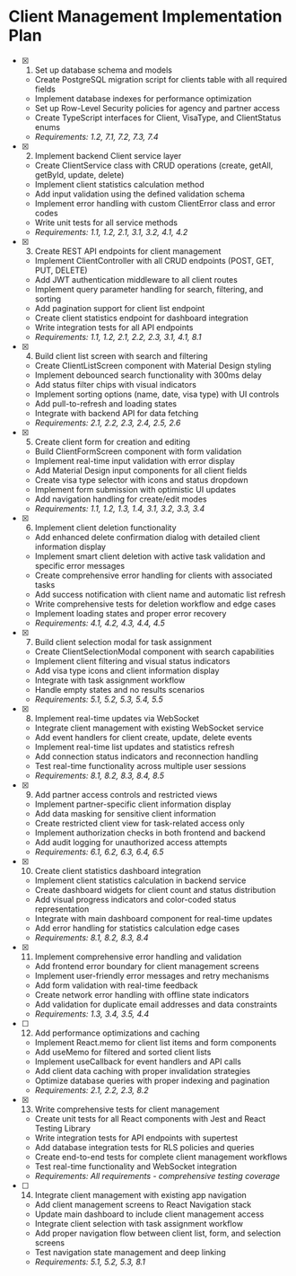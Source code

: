 # Client Management Implementation Plan

- [x] 1. Set up database schema and models
  - Create PostgreSQL migration script for clients table with all required fields
  - Implement database indexes for performance optimization
  - Set up Row-Level Security policies for agency and partner access
  - Create TypeScript interfaces for Client, VisaType, and ClientStatus enums
  - _Requirements: 1.2, 7.1, 7.2, 7.3, 7.4_

- [x] 2. Implement backend Client service layer
  - Create ClientService class with CRUD operations (create, getAll, getById, update, delete)
  - Implement client statistics calculation method
  - Add input validation using the defined validation schema
  - Implement error handling with custom ClientError class and error codes
  - Write unit tests for all service methods
  - _Requirements: 1.1, 1.2, 2.1, 3.1, 3.2, 4.1, 4.2_

- [x] 3. Create REST API endpoints for client management
  - Implement ClientController with all CRUD endpoints (POST, GET, PUT, DELETE)
  - Add JWT authentication middleware to all client routes
  - Implement query parameter handling for search, filtering, and sorting
  - Add pagination support for client list endpoint
  - Create client statistics endpoint for dashboard integration
  - Write integration tests for all API endpoints
  - _Requirements: 1.1, 1.2, 2.1, 2.2, 2.3, 3.1, 4.1, 8.1_

- [x] 4. Build client list screen with search and filtering
  - Create ClientListScreen component with Material Design styling
  - Implement debounced search functionality with 300ms delay
  - Add status filter chips with visual indicators
  - Implement sorting options (name, date, visa type) with UI controls
  - Add pull-to-refresh and loading states
  - Integrate with backend API for data fetching
  - _Requirements: 2.1, 2.2, 2.3, 2.4, 2.5, 2.6_

- [x] 5. Create client form for creation and editing
  - Build ClientFormScreen component with form validation
  - Implement real-time input validation with error display
  - Add Material Design input components for all client fields
  - Create visa type selector with icons and status dropdown
  - Implement form submission with optimistic UI updates
  - Add navigation handling for create/edit modes
  - _Requirements: 1.1, 1.2, 1.3, 1.4, 3.1, 3.2, 3.3, 3.4_

- [x] 6. Implement client deletion functionality
  - Add enhanced delete confirmation dialog with detailed client information display
  - Implement smart client deletion with active task validation and specific error messages
  - Create comprehensive error handling for clients with associated tasks
  - Add success notification with client name and automatic list refresh
  - Write comprehensive tests for deletion workflow and edge cases
  - Implement loading states and proper error recovery
  - _Requirements: 4.1, 4.2, 4.3, 4.4, 4.5_

- [x] 7. Build client selection modal for task assignment
  - Create ClientSelectionModal component with search capabilities
  - Implement client filtering and visual status indicators
  - Add visa type icons and client information display
  - Integrate with task assignment workflow
  - Handle empty states and no results scenarios
  - _Requirements: 5.1, 5.2, 5.3, 5.4, 5.5_

- [x] 8. Implement real-time updates via WebSocket
  - Integrate client management with existing WebSocket service
  - Add event handlers for client create, update, delete events
  - Implement real-time list updates and statistics refresh
  - Add connection status indicators and reconnection handling
  - Test real-time functionality across multiple user sessions
  - _Requirements: 8.1, 8.2, 8.3, 8.4, 8.5_

- [x] 9. Add partner access controls and restricted views
  - Implement partner-specific client information display
  - Add data masking for sensitive client information
  - Create restricted client view for task-related access only
  - Implement authorization checks in both frontend and backend
  - Add audit logging for unauthorized access attempts
  - _Requirements: 6.1, 6.2, 6.3, 6.4, 6.5_

- [x] 10. Create client statistics dashboard integration
  - Implement client statistics calculation in backend service
  - Create dashboard widgets for client count and status distribution
  - Add visual progress indicators and color-coded status representation
  - Integrate with main dashboard component for real-time updates
  - Add error handling for statistics calculation edge cases
  - _Requirements: 8.1, 8.2, 8.3, 8.4_

- [x] 11. Implement comprehensive error handling and validation
  - Add frontend error boundary for client management screens
  - Implement user-friendly error messages and retry mechanisms
  - Add form validation with real-time feedback
  - Create network error handling with offline state indicators
  - Add validation for duplicate email addresses and data constraints
  - _Requirements: 1.3, 3.4, 3.5, 4.4_

- [ ] 12. Add performance optimizations and caching
  - Implement React.memo for client list items and form components
  - Add useMemo for filtered and sorted client lists
  - Implement useCallback for event handlers and API calls
  - Add client data caching with proper invalidation strategies
  - Optimize database queries with proper indexing and pagination
  - _Requirements: 2.1, 2.2, 2.3, 8.2_

- [x] 13. Write comprehensive tests for client management
  - Create unit tests for all React components with Jest and React Testing Library
  - Write integration tests for API endpoints with supertest
  - Add database integration tests for RLS policies and queries
  - Create end-to-end tests for complete client management workflows
  - Test real-time functionality and WebSocket integration
  - _Requirements: All requirements - comprehensive testing coverage_

- [ ] 14. Integrate client management with existing app navigation
  - Add client management screens to React Navigation stack
  - Update main dashboard to include client management access
  - Integrate client selection with task assignment workflow
  - Add proper navigation flow between client list, form, and selection screens
  - Test navigation state management and deep linking
  - _Requirements: 5.1, 5.2, 5.3, 8.1_